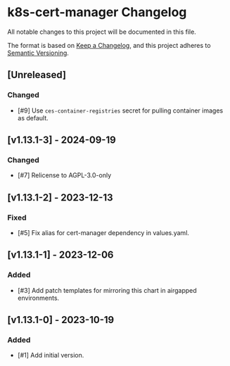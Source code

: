 # k8s-cert-manager Changelog
All notable changes to this project will be documented in this file.

The format is based on [Keep a Changelog](https://keepachangelog.com/en/1.0.0/),
and this project adheres to [Semantic Versioning](https://semver.org/spec/v2.0.0.html).

## [Unreleased]
### Changed
- [#9] Use `ces-container-registries` secret for pulling container images as default.

## [v1.13.1-3] - 2024-09-19
### Changed
- [#7] Relicense to AGPL-3.0-only

## [v1.13.1-2] - 2023-12-13
### Fixed
- [#5] Fix alias for cert-manager dependency in values.yaml.

## [v1.13.1-1] - 2023-12-06
### Added
- [#3] Add patch templates for mirroring this chart in airgapped environments.

## [v1.13.1-0] - 2023-10-19

### Added
- [#1] Add initial version.

